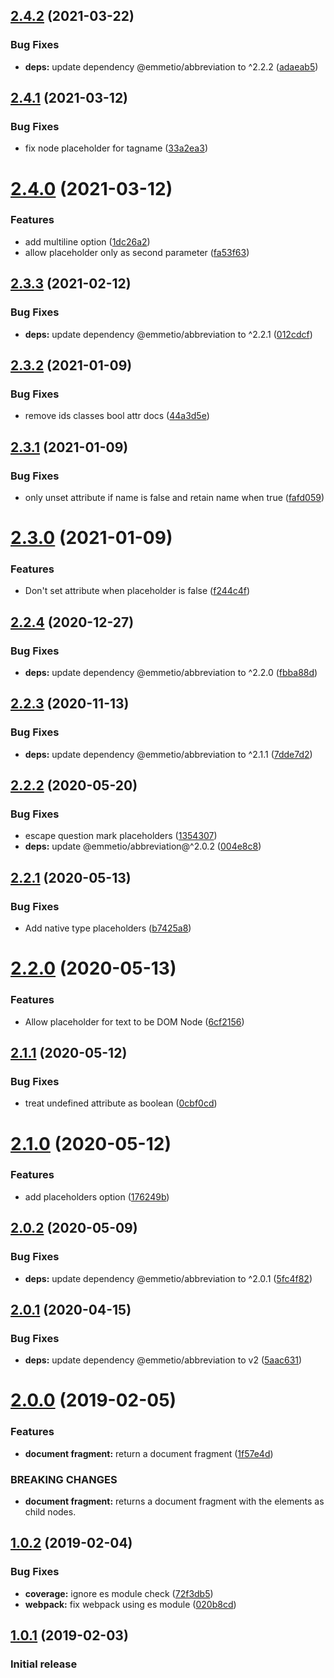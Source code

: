 ## [2.4.2](https://github.com/UziTech/emel/compare/v2.4.1...v2.4.2) (2021-03-22)


### Bug Fixes

* **deps:** update dependency @emmetio/abbreviation to ^2.2.2 ([adaeab5](https://github.com/UziTech/emel/commit/adaeab5f88900e7257fb1a4edc374e6af2e3b9f2))

## [2.4.1](https://github.com/UziTech/emel/compare/v2.4.0...v2.4.1) (2021-03-12)


### Bug Fixes

* fix node placeholder for tagname ([33a2ea3](https://github.com/UziTech/emel/commit/33a2ea3a29049bcb7fc1f88aa66751559eee55a9))

# [2.4.0](https://github.com/UziTech/emel/compare/v2.3.3...v2.4.0) (2021-03-12)


### Features

* add multiline option ([1dc26a2](https://github.com/UziTech/emel/commit/1dc26a2b88768a85d98946b69bd30d1cc874da25))
* allow placeholder only as second parameter ([fa53f63](https://github.com/UziTech/emel/commit/fa53f6389d8a31b186bc4e4ace57919b6657290f))

## [2.3.3](https://github.com/UziTech/emel/compare/v2.3.2...v2.3.3) (2021-02-12)


### Bug Fixes

* **deps:** update dependency @emmetio/abbreviation to ^2.2.1 ([012cdcf](https://github.com/UziTech/emel/commit/012cdcf2a03659ba299d61c636cc40554723b38f))

## [2.3.2](https://github.com/UziTech/emel/compare/v2.3.1...v2.3.2) (2021-01-09)


### Bug Fixes

* remove ids classes bool attr docs ([44a3d5e](https://github.com/UziTech/emel/commit/44a3d5e701b43987b6a7e5638aa540737f9c1a8a))

## [2.3.1](https://github.com/UziTech/emel/compare/v2.3.0...v2.3.1) (2021-01-09)


### Bug Fixes

* only unset attribute if name is false and retain name when true ([fafd059](https://github.com/UziTech/emel/commit/fafd0597294e9d522eb3993fb77e7c665ec5d3f9))

# [2.3.0](https://github.com/UziTech/emel/compare/v2.2.4...v2.3.0) (2021-01-09)


### Features

* Don't set attribute when placeholder is false ([f244c4f](https://github.com/UziTech/emel/commit/f244c4f27a876f4780cc49869d983b27cfdbe7db))

## [2.2.4](https://github.com/UziTech/emel/compare/v2.2.3...v2.2.4) (2020-12-27)


### Bug Fixes

* **deps:** update dependency @emmetio/abbreviation to ^2.2.0 ([fbba88d](https://github.com/UziTech/emel/commit/fbba88d36df3a0bcbd1dd737d4a8e272f9e0515b))

## [2.2.3](https://github.com/UziTech/emel/compare/v2.2.2...v2.2.3) (2020-11-13)


### Bug Fixes

* **deps:** update dependency @emmetio/abbreviation to ^2.1.1 ([7dde7d2](https://github.com/UziTech/emel/commit/7dde7d229a48a0559061bbe818ff9c1cc93fcc4a))

## [2.2.2](https://github.com/UziTech/emel/compare/v2.2.1...v2.2.2) (2020-05-20)


### Bug Fixes

* escape question mark placeholders ([1354307](https://github.com/UziTech/emel/commit/13543072726f2ed4de39177983ffef50680f8de4))
* **deps:** update @emmetio/abbreviation@^2.0.2 ([004e8c8](https://github.com/UziTech/emel/commit/004e8c877b962e590e897a393539b460643d26fa))

## [2.2.1](https://github.com/UziTech/emel/compare/v2.2.0...v2.2.1) (2020-05-13)


### Bug Fixes

* Add native type placeholders ([b7425a8](https://github.com/UziTech/emel/commit/b7425a8c8c0c93a1bb13cfcecfad23d409849130))

# [2.2.0](https://github.com/UziTech/emel/compare/v2.1.1...v2.2.0) (2020-05-13)


### Features

* Allow placeholder for text to be DOM Node ([6cf2156](https://github.com/UziTech/emel/commit/6cf21563a3512adfc7d4853e3400bae92ad51ad2))

## [2.1.1](https://github.com/UziTech/emel/compare/v2.1.0...v2.1.1) (2020-05-12)


### Bug Fixes

* treat undefined attribute as boolean ([0cbf0cd](https://github.com/UziTech/emel/commit/0cbf0cd61f40b7601fa0a8b7939c164edb7ee17e))

# [2.1.0](https://github.com/UziTech/emel/compare/v2.0.2...v2.1.0) (2020-05-12)


### Features

* add placeholders option ([176249b](https://github.com/UziTech/emel/commit/176249b20760b09040c0071fd484c4724c9f6c15))

## [2.0.2](https://github.com/UziTech/emel/compare/v2.0.1...v2.0.2) (2020-05-09)


### Bug Fixes

* **deps:** update dependency @emmetio/abbreviation to ^2.0.1 ([5fc4f82](https://github.com/UziTech/emel/commit/5fc4f820f53f053e0be16bd6358227edd7291497))

## [2.0.1](https://github.com/UziTech/emel/compare/v2.0.0...v2.0.1) (2020-04-15)


### Bug Fixes

* **deps:** update dependency @emmetio/abbreviation to v2 ([5aac631](https://github.com/UziTech/emel/commit/5aac631627fcda5c54e7dd91f7fb8f8e94889276))

# [2.0.0](https://github.com/UziTech/emel/compare/v1.0.2...v2.0.0) (2019-02-05)


### Features

* **document fragment:** return a document fragment ([1f57e4d](https://github.com/UziTech/emel/commit/1f57e4d))


### BREAKING CHANGES

* **document fragment:** returns a document fragment with the elements as child nodes.

## [1.0.2](https://github.com/UziTech/emel/compare/v1.0.1...v1.0.2) (2019-02-04)


### Bug Fixes

* **coverage:** ignore es module check ([72f3db5](https://github.com/UziTech/emel/commit/72f3db5))
* **webpack:** fix webpack using es module ([020b8cd](https://github.com/UziTech/emel/commit/020b8cd))

## [1.0.1](https://github.com/UziTech/emel/compare/v1.0.0...v1.0.1) (2019-02-03)


### Initial release
